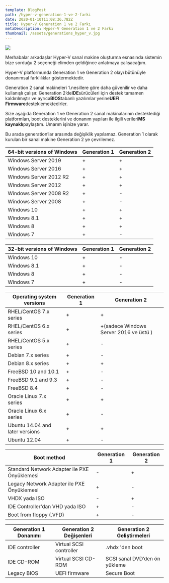 ```yaml
---
template: BlogPost
path: /hyper-v-generation-1-ve-2-farki
date: 2020-01-10T11:08:36.782Z
title: Hyper-V Generation 1 ve 2 Farkı
metaDescription: Hyper-V Generation 1 ve 2 Farkı
thumbnail: /assets/generations_hyper_v.jpg
---
```

![](/assets/hyper-gen.jpg)

Merhabalar arkadaşlar Hyper-V sanal makine oluşturma esnasında sistemin bize sorduğu 2 seçeneği elimden geldiğince anlatmaya çalışacağım.

Hyper-V platformunda Generation 1 ve Generation 2 olayı bütünüyle donanımsal farklılıklar göstermektedir.

Generation 2 sanal makineleri 1.nesillere göre daha güvenilir ve daha kullanışlı çalışır. Generation 2’de**IDE**sürücüleri için destek tamamen kaldırılmıştır ve ayrıca**BIOS**tabanlı yazılımlar yerine**UEFI Firmware**desteklemektedirler.

Size aşağıda Generation 1 ve Generation 2 sanal makinalarının desteklediği platformları, boot desteklerini ve donanım yapıları ile ilgili verileri**MS kaynaklı**paylaştım. Umarım işinize yarar.

Bu arada generation’lar arasında değişiklik yapılamaz. Generation 1 olarak kurulan bir sanal makine Generation 2 ye çevrilemez.

<!--StartFragment-->

| **64-bit versions of Windows** | **Generation 1** | **Generation 2** |
| ------------------------------ | ---------------- | ---------------- |
| Windows Server 2019            | +                | +                |
| Windows Server 2016            | +                | +                |
| Windows Server 2012 R2         | +                | +                |
| Windows Server 2012            | +                | +                |
| Windows Server 2008 R2         | +                | \-               |
| Windows Server 2008            | +                | \-               |
| Windows 10                     | +                | +                |
| Windows 8.1                    | +                | +                |
| Windows 8                      | +                | +                |
| Windows 7                      | +                | \-               |

<!--EndFragment-->

<!--StartFragment-->

| **32-bit versions of Windows** | **Generation 1** | **Generation 2** |
| ------------------------------ | ---------------- | ---------------- |
| Windows 10                     | +                | \-               |
| Windows 8.1                    | +                | \-               |
| Windows 8                      | +                | \-               |
| Windows 7                      | +                | \-               |

<!--EndFragment-->



<!--StartFragment-->

| Operating system versions       | **Generation 1** | **Generation 2**                       |
| ------------------------------- | ---------------- | -------------------------------------- |
| RHEL/CentOS 7.x series          | +                | +                                      |
| RHEL/CentOS 6.x series          | +                | +(sadece Windows Server 2016 ve üstü ) |
| RHEL/CentOS 5.x series          | +                | \-                                     |
| Debian 7.x series               | +                | \-                                     |
| Debian 8.x series               | +                | +                                      |
| FreeBSD 10 and 10.1             | +                | \-                                     |
| FreeBSD 9.1 and 9.3             | +                | \-                                     |
| FreeBSD 8.4                     | +                | \-                                     |
| Oracle Linux 7.x series         | +                | +                                      |
| Oracle Linux 6.x series         | +                | \-                                     |
| Ubuntu 14.04 and later versions | +                | +                                      |
| Ubuntu 12.04                    | +                | \-                                     |

<!--EndFragment-->



<!--StartFragment-->

| **Boot method**                              | **Generation 1** | **Generation 2** |
| -------------------------------------------- | ---------------- | ---------------- |
| Standard Network Adapter ile PXE Önyüklemesi | \-               | +                |
| Legacy Network Adapter ile PXE Önyüklemesi   | +                | \-               |
| VHDX yada ISO                                | \-               | +                |
| IDE Controller'dan VHD yada ISO              | +                | \-               |
| Boot from floppy (.VFD)                      | +                | \-               |

<!--EndFragment-->



<!--StartFragment-->

| **Generation 1 Donanımı** | **Generation 2 Değişenleri** | **Generation 2 Geliştirmeleri** |
| ------------------------- | ---------------------------- | ------------------------------- |
| IDE controller            | Virtual SCSI controller      | .vhdx 'den boot                 |
| IDE CD-ROM                | Virtual SCSI CD-ROM          | SCSI sanal DVD’den ön yükleme   |
| Legacy BIOS               | UEFI firmware                | Secure Boot                     |

<!--EndFragment-->
